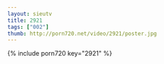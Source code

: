 ```yaml
--- 
layout: sieutv
title: 2921
tags: ["002"]
thumb: http://porn720.net/video/2921/poster.jpg
---
```

{% include porn720 key="2921" %} 
